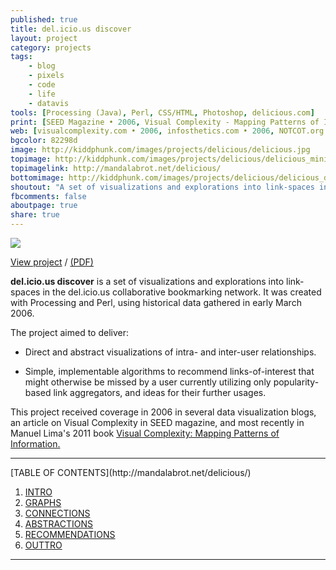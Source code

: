 ```yaml
---
published: true
title: del.icio.us discover
layout: project
category: projects
tags:
    - blog
    - pixels
    - code
    - life
    - datavis
tools: [Processing (Java), Perl, CSS/HTML, Photoshop, delicious.com]
print: [SEED Magazine • 2006, Visual Complexity - Mapping Patterns of Information • 2011]
web: [visualcomplexity.com • 2006, infosthetics.com • 2006, NOTCOT.org • 2006]
bgcolor: 82298d
image: http://kiddphunk.com/images/projects/delicious/delicious.jpg
topimage: http://kiddphunk.com/images/projects/delicious/delicious_mini.jpg
topimagelink: http://mandalabrot.net/delicious/
bottomimage: http://kiddphunk.com/images/projects/delicious/delicious_detail.jpg
shoutout: "A set of visualizations and explorations into link-spaces in the del.icio.us collaborative bookmarking network."
fbcomments: false
aboutpage: true
share: true
---
```

<img class='feedimg' src='{{page.topimage}}'>

[View project](http://mandalabrot.net/delicious) / [(PDF)](http://kiddphunk.com/images/projects/delicious/del.icio.us.discover.pdf)

**del.icio.us discover** is a set of visualizations and explorations into link-spaces in the del.icio.us collaborative bookmarking network. It was created with Processing and Perl, using historical data gathered in early March 2006.
	
The project aimed to deliver:

* Direct and abstract visualizations of intra- and inter-user relationships.
	
* Simple, implementable algorithms to recommend links-of-interest that might otherwise be missed by a user currently utilizing only popularity-based link aggregators, and ideas for their further usages.
	
	
This project received coverage in 2006 in several data visualization blogs, an article on Visual Complexity in SEED magazine, and most recently in Manuel Lima's 2011 book [Visual Complexity: Mapping Patterns of Information.](http://www.visualcomplexity.com/vc/book/)

<hr>
[TABLE OF CONTENTS](http://mandalabrot.net/delicious/)

1. [INTRO](http://mandalabrot.net/delicious/intro.html)
2. [GRAPHS](http://mandalabrot.net/delicious/graphs.html)
3. [CONNECTIONS](http://mandalabrot.net/delicious/connections.html)
4. [ABSTRACTIONS](http://mandalabrot.net/delicious/abstractions.html)
5. [RECOMMENDATIONS](http://mandalabrot.net/delicious/recommendations.html)
6. [OUTTRO](http://mandalabrot.net/delicious/outtro.html)

<p></p>
<hr>
